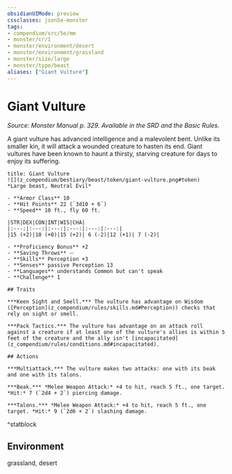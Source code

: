 ```yaml
---
obsidianUIMode: preview
cssclasses: json5e-monster
tags:
- compendium/src/5e/mm
- monster/cr/1
- monster/environment/desert
- monster/environment/grassland
- monster/size/large
- monster/type/beast
aliases: ["Giant Vulture"]
---
```

# Giant Vulture
*Source: Monster Manual p. 329. Available in the SRD and the Basic Rules.*  

A giant vulture has advanced intelligence and a malevolent bent. Unlike its smaller kin, it will attack a wounded creature to hasten its end. Giant vultures have been known to haunt a thirsty, starving creature for days to enjoy its suffering.

```ad-statblock
title: Giant Vulture
![](z_compendium/bestiary/beast/token/giant-vulture.png#token)
*Large beast, Neutral Evil*

- **Armor Class** 10 
- **Hit Points** 22 (`3d10 + 6`)
- **Speed** 10 ft., fly 60 ft.

|STR|DEX|CON|INT|WIS|CHA|
|:---:|:---:|:---:|:---:|:---:|:---:|
|15 (+2)|10 (+0)|15 (+2)| 6 (-2)|12 (+1)| 7 (-2)|

- **Proficiency Bonus** +2
- **Saving Throws** ⏤
- **Skills** Perception +3
- **Senses** passive Perception 13
- **Languages** understands Common but can't speak
- **Challenge** 1

## Traits

***Keen Sight and Smell.*** The vulture has advantage on Wisdom ([Perception](z_compendium/rules/skills.md#Perception)) checks that rely on sight or smell.

***Pack Tactics.*** The vulture has advantage on an attack roll against a creature if at least one of the vulture's allies is within 5 feet of the creature and the ally isn't [incapacitated](z_compendium/rules/conditions.md#incapacitated).

## Actions

***Multiattack.*** The vulture makes two attacks: one with its beak and one with its talons.

***Beak.*** *Melee Weapon Attack:* +4 to hit, reach 5 ft., one target. *Hit:* 7 (`2d4 + 2`) piercing damage.

***Talons.*** *Melee Weapon Attack:* +4 to hit, reach 5 ft., one target. *Hit:* 9 (`2d6 + 2`) slashing damage.
```
^statblock

## Environment

grassland, desert